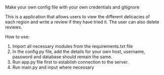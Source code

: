 Make your own config file with your own credentials and gitignore

This is a application that allows users to view the different delicacies of each region and write a review if they have tried it. The user can also delete reviews.


How to use:
1. Import all necessary modules from the requirements.txt file
2. In the config.py file, add the details for your own host, username, password and database should remain the same. 
2. Run app.py file first to establish connection to the server.
2. Run main.py and input where necessary